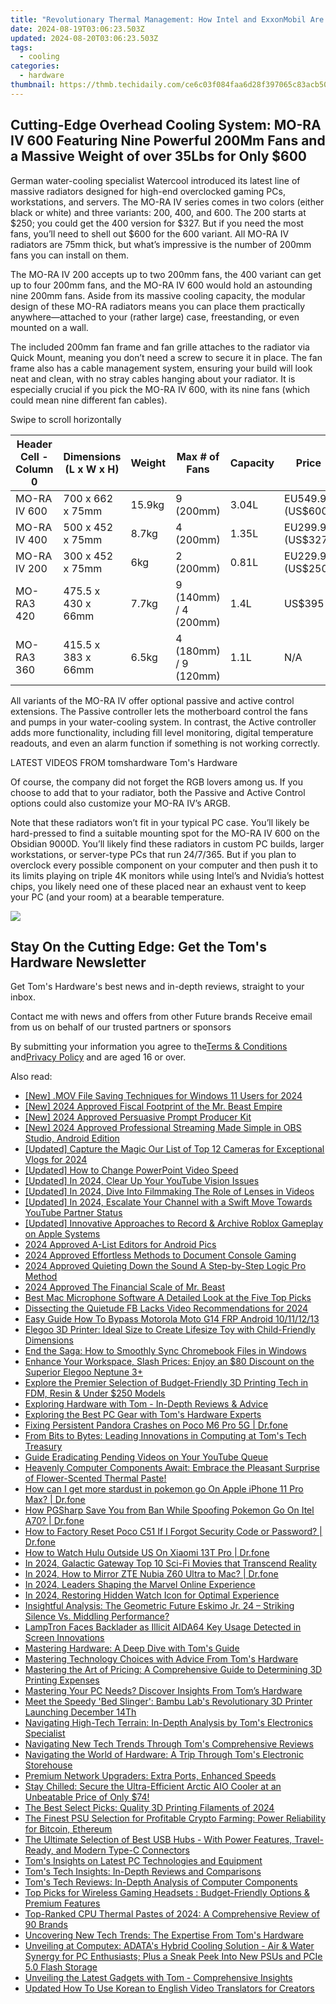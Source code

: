 ```yaml
---
title: "Revolutionary Thermal Management: How Intel and ExxonMobil Are Pioneering Advanced Liquid Solutions for 2000W Xeon Chip Cooling Systems"
date: 2024-08-19T03:06:23.503Z
updated: 2024-08-20T03:06:23.503Z
tags:
  - cooling
categories:
  - hardware
thumbnail: https://thmb.techidaily.com/ce6c03f084faa6d28f397065c83acb50be7be1ae3bde8fc728fb219e33b59c83.jpeg
---
```


## Cutting-Edge Overhead Cooling System: MO-RA IV 600 Featuring Nine Powerful 200Mm Fans and a Massive Weight of over 35Lbs for Only $600

German water-cooling specialist Watercool introduced its latest line of massive radiators designed for high-end overclocked gaming PCs, workstations, and servers. The MO-RA IV series comes in two colors (either black or white) and three variants: 200, 400, and 600\. The 200 starts at $250; you could get the 400 version for $327\. But if you need the most fans, you’ll need to shell out $600 for the 600 variant. All MO-RA IV radiators are 75mm thick, but what’s impressive is the number of 200mm fans you can install on them.

 The MO-RA IV 200 accepts up to two 200mm fans, the 400 variant can get up to four 200mm fans, and the MO-RA IV 600 would hold an astounding nine 200mm fans. Aside from its massive cooling capacity, the modular design of these MO-RA radiators means you can place them practically anywhere—attached to your (rather large) case, freestanding, or even mounted on a wall.

 The included 200mm fan frame and fan grille attaches to the radiator via Quick Mount, meaning you don’t need a screw to secure it in place. The fan frame also has a cable management system, ensuring your build will look neat and clean, with no stray cables hanging about your radiator. It is especially crucial if you pick the MO-RA IV 600, with its nine fans (which could mean nine different fan cables).

 Swipe to scroll horizontally

| Header Cell - Column 0 | Dimensions (L x W x H) | Weight | Max # of Fans         | Capacity | Price             |
| ---------------------- | ---------------------- | ------ | --------------------- | -------- | ----------------- |
| MO-RA IV 600           | 700 x 662 x 75mm       | 15.9kg | 9 (200mm)             | 3.04L    | EU549.95 (US$600) |
| MO-RA IV 400           | 500 x 452 x 75mm       | 8.7kg  | 4 (200mm)             | 1.35L    | EU299.95 (US$327) |
| MO-RA IV 200           | 300 x 452 x 75mm       | 6kg    | 2 (200mm)             | 0.81L    | EU229.95 (US$250) |
| MO-RA3 420             | 475.5 x 430 x 66mm     | 7.7kg  | 9 (140mm) / 4 (200mm) | 1.4L     | US$395            |
| MO-RA3 360             | 415.5 x 383 x 66mm     | 6.5kg  | 4 (180mm) / 9 (120mm) | 1.1L     | N/A               |

 All variants of the MO-RA IV offer optional passive and active control extensions. The Passive controller lets the motherboard control the fans and pumps in your water-cooling system. In contrast, the Active controller adds more functionality, including fill level monitoring, digital temperature readouts, and even an alarm function if something is not working correctly.

 LATEST VIDEOS FROM tomshardware Tom's Hardware

 Of course, the company did not forget the RGB lovers among us. If you choose to add that to your radiator, both the Passive and Active Control options could also customize your MO-RA IV’s ARGB.

 Note that these radiators won’t fit in your typical PC case. You’ll likely be hard-pressed to find a suitable mounting spot for the MO-RA IV 600 on the Obsidian 9000D. You’ll likely find these radiators in custom PC builds, larger workstations, or server-type PCs that run 24/7/365\. But if you plan to overclock every possible component on your computer and then push it to its limits playing on triple 4K monitors while using Intel’s and Nvidia’s hottest chips, you likely need one of these placed near an exhaust vent to keep your PC (and your room) at a bearable temperature.

<!-- affiliate ads begin -->
<a href="https://estore.winxdvd.com/order/checkout.php?PRODS=12653853&QTY=1&AFFILIATE=108875&CART=1"><img src="https://secure.avangate.com/images/merchant/bcb41ccdc4363c6848a1d760f26c28a0/products/14_videoproc-converter-ai-box.png" border="0"></a>
<!-- affiliate ads end -->
## Stay On the Cutting Edge: Get the Tom's Hardware Newsletter

 Get Tom's Hardware's best news and in-depth reviews, straight to your inbox.

 Contact me with news and offers from other Future brands  Receive email from us on behalf of our trusted partners or sponsors

 By submitting your information you agree to the[Terms & Conditions](https://futureplc.com/terms-conditions/) and[Privacy Policy](https://futureplc.com/privacy-policy/) and are aged 16 or over.


<ins class="adsbygoogle"
     style="display:block"
     data-ad-format="autorelaxed"
     data-ad-client="ca-pub-7571918770474297"
     data-ad-slot="1223367746"></ins>



<ins class="adsbygoogle"
     style="display:block"
     data-ad-client="ca-pub-7571918770474297"
     data-ad-slot="8358498916"
     data-ad-format="auto"
     data-full-width-responsive="true"></ins>

<span class="atpl-alsoreadstyle">Also read:</span>
<div><ul>
<li><a href="https://screen-capture.techidaily.com/new-mov-file-saving-techniques-for-windows-11-users-for-2024/"><u>[New] .MOV File Saving Techniques for Windows 11 Users for 2024</u></a></li>
<li><a href="https://youtube-docs.techidaily.com/024-approved-fiscal-footprint-of-the-mr-beast-empire/"><u>[New] 2024 Approved  Fiscal Footprint of the Mr. Beast Empire</u></a></li>
<li><a href="https://fox-cloud.techidaily.com/new-2024-approved-persuasive-prompt-producer-kit/"><u>[New] 2024 Approved  Persuasive Prompt Producer Kit</u></a></li>
<li><a href="https://screen-capture.techidaily.com/new-2024-approved-professional-streaming-made-simple-in-obs-studio-android-edition/"><u>[New] 2024 Approved  Professional Streaming Made Simple in OBS Studio, Android Edition</u></a></li>
<li><a href="https://facebook-record-videos.techidaily.com/updated-capture-the-magic-our-list-of-top-12-cameras-for-exceptional-vlogs-for-2024/"><u>[Updated] Capture the Magic  Our List of Top 12 Cameras for Exceptional Vlogs for 2024</u></a></li>
<li><a href="https://some-techniques.techidaily.com/updated-how-to-change-powerpoint-video-speed/"><u>[Updated] How to Change PowerPoint Video Speed</u></a></li>
<li><a href="https://facebook-video-share.techidaily.com/updated-in-2024-clear-up-your-youtube-vision-issues/"><u>[Updated] In 2024, Clear Up Your YouTube Vision Issues</u></a></li>
<li><a href="https://facebook-video-share.techidaily.com/updated-in-2024-dive-into-filmmaking-the-role-of-lenses-in-videos/"><u>[Updated] In 2024, Dive Into Filmmaking  The Role of Lenses in Videos</u></a></li>
<li><a href="https://facebook-record-videos.techidaily.com/updated-in-2024-escalate-your-channel-with-a-swift-move-towards-youtube-partner-status/"><u>[Updated] In 2024, Escalate Your Channel with a Swift Move Towards YouTube Partner Status</u></a></li>
<li><a href="https://screen-sharing-recording.techidaily.com/updated-innovative-approaches-to-record-and-archive-roblox-gameplay-on-apple-systems/"><u>[Updated] Innovative Approaches to Record & Archive Roblox Gameplay on Apple Systems</u></a></li>
<li><a href="https://fox-blue.techidaily.com/2024-approved-a-list-editors-for-android-pics/"><u>2024 Approved  A-List Editors for Android Pics</u></a></li>
<li><a href="https://video-capture.techidaily.com/2024-approved-effortless-methods-to-document-console-gaming/"><u>2024 Approved  Effortless Methods to Document Console Gaming</u></a></li>
<li><a href="https://extra-approaches.techidaily.com/2024-approved-quieting-down-the-sound-a-step-by-step-logic-pro-method/"><u>2024 Approved  Quieting Down the Sound  A Step-by-Step Logic Pro Method</u></a></li>
<li><a href="https://youtube-stream.techidaily.com/2024-approved-the-financial-scale-of-mr-beast/"><u>2024 Approved  The Financial Scale of Mr. Beast</u></a></li>
<li><a href="https://visual-screen-recording.techidaily.com/best-mac-microphone-software-a-detailed-look-at-the-five-top-picks/"><u>Best Mac Microphone Software  A Detailed Look at the Five Top Picks</u></a></li>
<li><a href="https://facebook-video-recording.techidaily.com/dissecting-the-quietude-fb-lacks-video-recommendations-for-2024/"><u>Dissecting the Quietude  FB Lacks Video Recommendations for 2024</u></a></li>
<li><a href="https://android-frp.techidaily.com/easy-guide-how-to-bypass-motorola-moto-g14-frp-android-10111213-by-drfone-android/"><u>Easy Guide How To Bypass Motorola Moto G14 FRP Android 10/11/12/13</u></a></li>
<li><a href="https://hardware-tips.techidaily.com/elegoo-3d-printer-ideal-size-to-create-lifesize-toy-with-child-friendly-dimensions/"><u>Elegoo 3D Printer: Ideal Size to Create Lifesize Toy with Child-Friendly Dimensions</u></a></li>
<li><a href="https://windows11.techidaily.com/end-the-saga-how-to-smoothly-sync-chromebook-files-in-windows/"><u>End the Saga: How to Smoothly Sync Chromebook Files in Windows</u></a></li>
<li><a href="https://hardware-tips.techidaily.com/enhance-your-workspace-slash-prices-enjoy-an-80-discount-on-the-superior-elegoo-neptune-3plus/"><u>Enhance Your Workspace, Slash Prices: Enjoy an $80 Discount on the Superior Elegoo Neptune 3+</u></a></li>
<li><a href="https://hardware-tips.techidaily.com/explore-the-premier-selection-of-budget-friendly-3d-printing-tech-in-fdm-resin-and-under-250-models/"><u>Explore the Premier Selection of Budget-Friendly 3D Printing Tech in FDM, Resin & Under $250 Models</u></a></li>
<li><a href="https://hardware-tips.techidaily.com/exploring-hardware-with-tom-in-depth-reviews-and-advice/"><u>Exploring Hardware with Tom - In-Depth Reviews & Advice</u></a></li>
<li><a href="https://hardware-tips.techidaily.com/exploring-the-best-pc-gear-with-toms-hardware-experts/"><u>Exploring the Best PC Gear with Tom's Hardware Experts</u></a></li>
<li><a href="https://howto.techidaily.com/fixing-persistent-pandora-crashes-on-poco-m6-pro-5g-drfone-by-drfone-fix-android-problems-fix-android-problems/"><u>Fixing Persistent Pandora Crashes on Poco M6 Pro 5G | Dr.fone</u></a></li>
<li><a href="https://hardware-tips.techidaily.com/from-bits-to-bytes-leading-innovations-in-computing-at-toms-tech-treasury/"><u>From Bits to Bytes: Leading Innovations in Computing at Tom's Tech Treasury</u></a></li>
<li><a href="https://youtube-videos.techidaily.com/guide-eradicating-pending-videos-on-your-youtube-queue/"><u>Guide  Eradicating Pending Videos on Your YouTube Queue</u></a></li>
<li><a href="https://hardware-tips.techidaily.com/heavenly-computer-components-await-embrace-the-pleasant-surprise-of-flower-scented-thermal-paste/"><u>Heavenly Computer Components Await: Embrace the Pleasant Surprise of Flower-Scented Thermal Paste!</u></a></li>
<li><a href="https://ios-pokemon-go.techidaily.com/how-can-i-get-more-stardust-in-pokemon-go-on-apple-iphone-11-pro-max-drfone-by-drfone-virtual-ios/"><u>How can I get more stardust in pokemon go On Apple iPhone 11 Pro Max? | Dr.fone</u></a></li>
<li><a href="https://android-pokemon-go.techidaily.com/how-pgsharp-save-you-from-ban-while-spoofing-pokemon-go-on-itel-a70-drfone-by-drfone-virtual-android/"><u>How PGSharp Save You from Ban While Spoofing Pokemon Go On Itel A70? | Dr.fone</u></a></li>
<li><a href="https://techidaily.com/how-to-factory-reset-poco-c51-if-i-forgot-security-code-or-password-drfone-by-drfone-reset-android-reset-android/"><u>How to Factory Reset Poco C51 If I Forgot Security Code or Password? | Dr.fone</u></a></li>
<li><a href="https://change-location.techidaily.com/how-to-watch-hulu-outside-us-on-xiaomi-13t-pro-drfone-by-drfone-virtual-android/"><u>How to Watch Hulu Outside US On Xiaomi 13T Pro | Dr.fone</u></a></li>
<li><a href="https://some-techniques.techidaily.com/in-2024-galactic-gateway-top-10-sci-fi-movies-that-transcend-reality/"><u>In 2024, Galactic Gateway  Top 10 Sci-Fi Movies that Transcend Reality</u></a></li>
<li><a href="https://screen-mirror.techidaily.com/in-2024-how-to-mirror-zte-nubia-z60-ultra-to-mac-drfone-by-drfone-android/"><u>In 2024, How to Mirror ZTE Nubia Z60 Ultra to Mac? | Dr.fone</u></a></li>
<li><a href="https://youtube-data.techidaily.com/24-leaders-shaping-the-marvel-online-experience/"><u>In 2024, Leaders Shaping the Marvel Online Experience</u></a></li>
<li><a href="https://facebook-video-content.techidaily.com/in-2024-restoring-hidden-watch-icon-for-optimal-experience/"><u>In 2024, Restoring Hidden Watch Icon for Optimal Experience</u></a></li>
<li><a href="https://hardware-tips.techidaily.com/insightful-analysis-the-geometric-future-eskimo-jr-24-striking-silence-vs-middling-performance/"><u>Insightful Analysis: The Geometric Future Eskimo Jr. 24 – Striking Silence Vs. Middling Performance?</u></a></li>
<li><a href="https://hardware-tips.techidaily.com/lamptron-faces-backlader-as-illicit-aida64-key-usage-detected-in-screen-innovations/"><u>LampTron Faces Backlader as Illicit AIDA64 Key Usage Detected in Screen Innovations</u></a></li>
<li><a href="https://hardware-tips.techidaily.com/mastering-hardware-a-deep-dive-with-toms-guide/"><u>Mastering Hardware: A Deep Dive with Tom's Guide</u></a></li>
<li><a href="https://hardware-tips.techidaily.com/mastering-technology-choices-with-advice-from-toms-hardware/"><u>Mastering Technology Choices with Advice From Tom's Hardware</u></a></li>
<li><a href="https://hardware-tips.techidaily.com/mastering-the-art-of-pricing-a-comprehensive-guide-to-determining-3d-printing-expenses/"><u>Mastering the Art of Pricing: A Comprehensive Guide to Determining 3D Printing Expenses</u></a></li>
<li><a href="https://hardware-tips.techidaily.com/mastering-your-pc-needs-discover-insights-from-toms-hardware/"><u>Mastering Your PC Needs? Discover Insights From Tom’s Hardware</u></a></li>
<li><a href="https://hardware-tips.techidaily.com/meet-the-speedy-bed-slinger-bambu-labs-revolutionary-3d-printer-launching-december-14th/"><u>Meet the Speedy 'Bed Slinger': Bambu Lab's Revolutionary 3D Printer Launching December 14Th</u></a></li>
<li><a href="https://hardware-tips.techidaily.com/navigating-high-tech-terrain-in-depth-analysis-by-toms-electronics-specialist/"><u>Navigating High-Tech Terrain: In-Depth Analysis by Tom's Electronics Specialist</u></a></li>
<li><a href="https://hardware-tips.techidaily.com/navigating-new-tech-trends-through-toms-comprehensive-reviews/"><u>Navigating New Tech Trends Through Tom's Comprehensive Reviews</u></a></li>
<li><a href="https://hardware-tips.techidaily.com/navigating-the-world-of-hardware-a-trip-through-toms-electronic-storehouse/"><u>Navigating the World of Hardware: A Trip Through Tom's Electronic Storehouse</u></a></li>
<li><a href="https://hardware-tips.techidaily.com/premium-network-upgraders-extra-ports-enhanced-speeds/"><u>Premium Network Upgraders: Extra Ports, Enhanced Speeds</u></a></li>
<li><a href="https://hardware-tips.techidaily.com/stay-chilled-secure-the-ultra-efficient-arctic-aio-cooler-at-an-unbeatable-price-of-only-74/"><u>Stay Chilled: Secure the Ultra-Efficient Arctic AIO Cooler at an Unbeatable Price of Only $74!</u></a></li>
<li><a href="https://hardware-tips.techidaily.com/the-best-select-picks-quality-3d-printing-filaments-of-2024/"><u>The Best Select Picks: Quality 3D Printing Filaments of 2024</u></a></li>
<li><a href="https://hardware-tips.techidaily.com/the-finest-psu-selection-for-profitable-crypto-farming-power-reliability-for-bitcoin-ethereum/"><u>The Finest PSU Selection for Profitable Crypto Farming: Power Reliability for Bitcoin, Ethereum</u></a></li>
<li><a href="https://hardware-tips.techidaily.com/the-ultimate-selection-of-best-usb-hubs-with-power-features-travel-ready-and-modern-type-c-connectors/"><u>The Ultimate Selection of Best USB Hubs - With Power Features, Travel-Ready, and Modern Type-C Connectors</u></a></li>
<li><a href="https://hardware-tips.techidaily.com/toms-insights-on-latest-pc-technologies-and-equipment/"><u>Tom's Insights on Latest PC Technologies and Equipment</u></a></li>
<li><a href="https://hardware-tips.techidaily.com/toms-tech-insights-in-depth-reviews-and-comparisons/"><u>Tom's Tech Insights: In-Depth Reviews and Comparisons</u></a></li>
<li><a href="https://hardware-tips.techidaily.com/toms-tech-reviews-in-depth-analysis-of-computer-components/"><u>Tom's Tech Reviews: In-Depth Analysis of Computer Components</u></a></li>
<li><a href="https://hardware-tips.techidaily.com/top-picks-for-wireless-gaming-headsets-budget-friendly-options-and-premium-features/"><u>Top Picks for Wireless Gaming Headsets : Budget-Friendly Options & Premium Features</u></a></li>
<li><a href="https://hardware-tips.techidaily.com/top-ranked-cpu-thermal-pastes-of-2024-a-comprehensive-review-of-90-brands/"><u>Top-Ranked CPU Thermal Pastes of 2024: A Comprehensive Review of 90 Brands</u></a></li>
<li><a href="https://hardware-tips.techidaily.com/uncovering-new-tech-trends-the-expertise-from-toms-hardware/"><u>Uncovering New Tech Trends: The Expertise From Tom's Hardware</u></a></li>
<li><a href="https://hardware-tips.techidaily.com/unveiling-at-computex-adatas-hybrid-cooling-solution-air-and-water-synergy-for-pc-enthusiasts-plus-a-sneak-peek-into-new-psus-and-pcie-50-flash-storage/"><u>Unveiling at Computex: ADATA's Hybrid Cooling Solution - Air & Water Synergy for PC Enthusiasts; Plus a Sneak Peek Into New PSUs and PCIe 5.0 Flash Storage</u></a></li>
<li><a href="https://hardware-tips.techidaily.com/unveiling-the-latest-gadgets-with-tom-comprehensive-insights/"><u>Unveiling the Latest Gadgets with Tom - Comprehensive Insights</u></a></li>
<li><a href="https://ai-video-translation.techidaily.com/updated-how-to-use-korean-to-english-video-translators-for-creators/"><u>Updated How To Use Korean to English Video Translators for Creators</u></a></li>
</ul></div>
